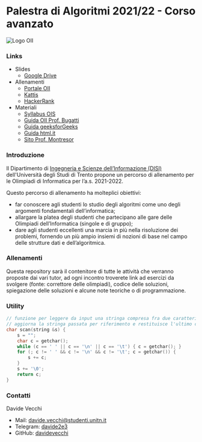 # Palestra di Algoritmi 2021/22 - Corso avanzato

![Logo OII](https://training.olinfo.it/custom_images/logo.png)

### Links
- Slides
  - [Google Drive](https://drive.google.com/drive/folders/1zmcOQGUHOV4aRfvshf2CeAuu3Rq6FYgl?usp=sharing)
- Allenamenti
  - [Portale OII](https://training.olinfo.it/)
  - [Kattis](https://open.kattis.com/problems)
  - [HackerRank](https://www.hackerrank.com/domains/cpp)
- Materiali
  - [Syllabus OIS](https://drive.google.com/file/d/1OtnM0ZHVpS-A5x0wCB6K685bHZHYfWQQ/view?usp=sharing)
  - [Guida OII Prof. Bugatti](http://www.imparando.net/sito/olimpiadi_di_informatica/guida_sesta_edizione.pdf)
  - [Guida geeksforGeeks](https://www.geeksforgeeks.org/c-plus-plus)
  - [Guida html.it](https://www.html.it/guide/guida-c2/)
  - [Sito Prof. Montresor](http://cricca.disi.unitn.it/montresor/teaching/asd/materiale/)

### Introduzione

Il Dipartimento di [Ingegneria e Scienze dell’Informazione (DISI)](https://www.disi.unitn.it/) dell'Università degli
Studi di Trento propone un percorso di allenamento per le Olimpiadi di Informatica per l’a.s. 2021-2022.

Questo percorso di allenamento ha molteplici obiettivi:

* far conoscere agli studenti lo studio degli algoritmi come uno degli argomenti fondamentali dell’informatica;
* allargare la platea degli studenti che partecipano alle gare delle Olimpiadi dell’Informatica (singole e di gruppo);
* dare agli studenti eccellenti una marcia in più nella risoluzione dei problemi, fornendo un più ampio insiemi di
  nozioni di base nel campo delle strutture dati e dell’algoritmica.

### Allenamenti

Questa repository sarà il contenitore di tutte le attività che verranno proposte dai vari tutor, ad ogni incontro
troverete link ad esercizi da svolgere (fonte: correttore delle olimpiadi), codice delle soluzioni, spiegazione delle
soluzioni e alcune note teoriche o di programmazione.

### Utility

```c++
// funzione per leggere da input una stringa compresa fra due caratteri di spaziatura
// aggiorna la stringa passata per riferimento e restituisce l'ultimo carattere letto
char scan(string &s) {
	s = "";
	char c = getchar();
	while (c == ' ' || c == '\n' || c == '\t') { c = getchar(); }
	for (; c != ' ' && c != '\n' && c != '\t'; c = getchar()) {
		s += c;
	}
	s += '\0';
	return c;
}
```

### Contatti
Davide Vecchi
- Mail: [davide.vecchi@studenti.unitn.it](mailto:davide.vecchi@studenti.unitn.it)
- Telegram: [davide2e3](https://t.me/davide2e3)
- GitHub: [davidevecchi](https://github.com/davidevecchi)
